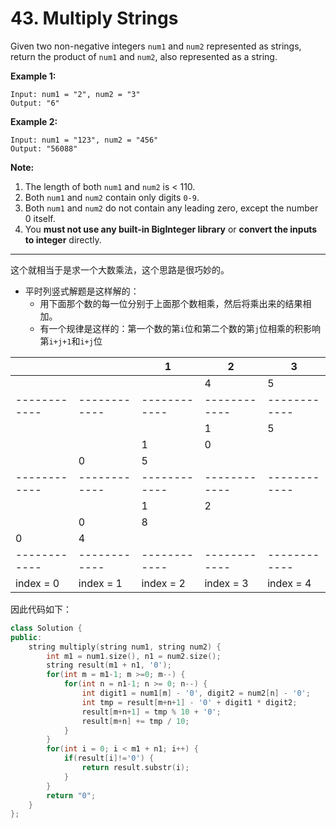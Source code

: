 # 43. Multiply Strings

Given two non-negative integers `num1` and `num2` represented as strings, return the product of `num1` and `num2`, also represented as a string.

**Example 1:**

```
Input: num1 = "2", num2 = "3"
Output: "6"
```

**Example 2:**

```
Input: num1 = "123", num2 = "456"
Output: "56088"
```

**Note:**

1. The length of both `num1` and `num2` is < 110.
2. Both `num1` and `num2` contain only digits `0-9`.
3. Both `num1` and `num2` do not contain any leading zero, except the number 0 itself.
4. You **must not use any built-in BigInteger library** or **convert the inputs to integer** directly.

---

这个就相当于是求一个大数乘法，这个思路是很巧妙的。

- 平时列竖式解题是这样解的：
  - 用下面那个数的每一位分别于上面那个数相乘，然后将乘出来的结果相加。
  - 有一个规律是这样的：第一个数的第`i`位和第二个数的第`j`位相乘的积影响第`i+j+1`和`i+j`位

|              |              | 1            | 2            | 3            |
| ------------ | ------------ | ------------ | ------------ | ------------ |
|              |              |              | 4            | 5            |
| ------------ | ------------ | ------------ | ------------ | ------------ |
|              |              |              | 1            | 5            |
|              |              | 1            | 0            |              |
|              | 0            | 5            |              |              |
| ------------ | ------------ | ------------ | ------------ | ------------ |
|              |              | 1            | 2            |              |
|              | 0            | 8            |              |              |
| 0            | 4            |              |              |              |
| ------------ | ------------ | ------------ | ------------ | ------------ |
| index = 0    | index = 1    | index = 2    | index = 3    | index = 4    |

因此代码如下：

```c++
class Solution {
public:
    string multiply(string num1, string num2) {
        int m1 = num1.size(), n1 = num2.size();
        string result(m1 + n1, '0');
        for(int m = m1-1; m >=0; m--) {
            for(int n = n1-1; n >= 0; n--) {
                int digit1 = num1[m] - '0', digit2 = num2[n] - '0';
                int tmp = result[m+n+1] - '0' + digit1 * digit2;
                result[m+n+1] = tmp % 10 + '0';
                result[m+n] += tmp / 10;
            }
        }
        for(int i = 0; i < m1 + n1; i++) {
            if(result[i]!='0') {
                return result.substr(i);
            }
        }
        return "0";
    }
};
```

